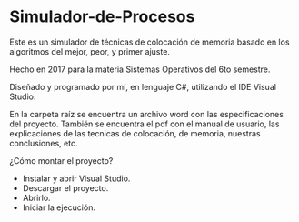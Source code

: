 # Simulador-de-Procesos
Este es un simulador de técnicas de colocación de memoria basado en los algoritmos del mejor, peor, y primer ajuste.

Hecho en 2017 para la materia Sistemas Operativos del 6to semestre.

Diseñado y programado por mí, en lenguaje C#, utilizando el IDE Visual Studio.

En la carpeta raíz se encuentra un archivo word con las especificaciones del proyecto. También se encuentra el pdf con el manual de usuario, las explicaciones de las tecnicas de colocación, de memoria, nuestras conclusiones, etc.

¿Cómo montar el proyecto?

- Instalar y abrir Visual Studio.
- Descargar el proyecto.
- Abrirlo.
- Iniciar la ejecución.

